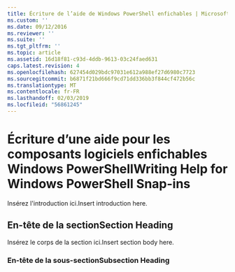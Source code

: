 ```yaml
---
title: Écriture de l’aide de Windows PowerShell enfichables | Microsoft Docs
ms.custom: ''
ms.date: 09/12/2016
ms.reviewer: ''
ms.suite: ''
ms.tgt_pltfrm: ''
ms.topic: article
ms.assetid: 16d18f81-c93d-4ddb-9613-03c24faed631
caps.latest.revision: 4
ms.openlocfilehash: 627454d029bdc97031e612a988ef27d6980c7723
ms.sourcegitcommit: b6871f21bd666f9cd71dd336bb3f844cf472b56c
ms.translationtype: MT
ms.contentlocale: fr-FR
ms.lasthandoff: 02/03/2019
ms.locfileid: "56861245"
---
```

# <a name="writing-help-for-windows-powershell-snap-ins"></a><span data-ttu-id="521a2-102">Écriture d’une aide pour les composants logiciels enfichables Windows PowerShell</span><span class="sxs-lookup"><span data-stu-id="521a2-102">Writing Help for Windows PowerShell Snap-ins</span></span>

<span data-ttu-id="521a2-103">Insérez l'introduction ici.</span><span class="sxs-lookup"><span data-stu-id="521a2-103">Insert introduction here.</span></span>

## <a name="section-heading"></a><span data-ttu-id="521a2-104">En-tête de la section</span><span class="sxs-lookup"><span data-stu-id="521a2-104">Section Heading</span></span>

 <span data-ttu-id="521a2-105">Insérez le corps de la section ici.</span><span class="sxs-lookup"><span data-stu-id="521a2-105">Insert section body here.</span></span>

### <a name="subsection-heading"></a><span data-ttu-id="521a2-106">En-tête de la sous-section</span><span class="sxs-lookup"><span data-stu-id="521a2-106">Subsection Heading</span></span>
